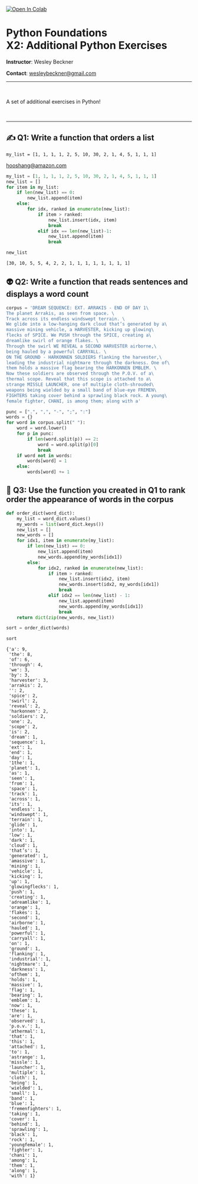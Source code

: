 <a href="https://colab.research.google.com/github/wesleybeckner/general_applications_of_neural_networks/blob/main/notebooks/extras/X2_Additional_Exercises.ipynb" target="_parent"><img src="https://colab.research.google.com/assets/colab-badge.svg" alt="Open In Colab"/></a>

# Python Foundations <br> X2: Additional Python Exercises

**Instructor**: Wesley Beckner

**Contact**: wesleybeckner@gmail.com

---

<br>


A set of additional exercises in Python!

<br>

---



## ✍️ Q1: Write a function that orders a list

```
my_list = [1, 1, 1, 1, 2, 5, 10, 30, 2, 1, 4, 5, 1, 1, 1]
```

hooshang@amazon.com


```python
my_list = [1, 1, 1, 1, 2, 5, 10, 30, 2, 1, 4, 5, 1, 1, 1]
new_list = []
for item in my_list:
    if len(new_list) == 0:
        new_list.append(item)
    else:
        for idx, ranked in enumerate(new_list):
            if item > ranked:
                new_list.insert(idx, item)
                break
            elif idx == len(new_list)-1:
                new_list.append(item)
                break
```


```python
new_list
```




    [30, 10, 5, 5, 4, 2, 2, 1, 1, 1, 1, 1, 1, 1, 1]



## 👽 Q2: Write a function that reads sentences and displays a word count


```python
corpus = 'DREAM SEQUENCE: EXT. ARRAKIS - END OF DAY 1\
The planet Arrakis, as seen from space. \
Track across its endless windswept terrain. \
We glide into a low-hanging dark cloud that’s generated by a\
massive mining vehicle, a HARVESTER, kicking up glowing\
flecks of SPICE. We PUSH through the SPICE, creating a\
dreamlike swirl of orange flakes. \
Through the swirl WE REVEAL a SECOND HARVESTER airborne,\
being hauled by a powerful CARRYALL. \
ON THE GROUND - HARKONNEN SOLDIERS flanking the harvester,\
leading the industrial nightmare through the darkness. One of\
them holds a massive flag bearing the HARKONNEN EMBLEM. \
Now these soldiers are observed through the P.O.V. of a\
thermal scope. Reveal that this scope is attached to a\
strange MISSLE LAUNCHER, one of multiple cloth-shrouded\
weapons being wielded by a small band of blue-eye FREMEN\
FIGHTERS taking cover behind a sprawling black rock. A young\
female fighter, CHANI, is among them; along with a'
```


```python
punc = [".", ",", "-", ";", ":"]
words = {}
for word in corpus.split(" "):
    word = word.lower()
    for p in punc:
        if len(word.split(p)) == 2:
            word = word.split(p)[0]
            break
    if word not in words:
        words[word] = 1
    else:
        words[word] += 1
```

## 🔀 Q3: Use the function you created in Q1 to rank order the appearance of words in the corpus


```python
def order_dict(word_dict):
    my_list = word_dict.values()
    my_words = list(word_dict.keys())
    new_list = []
    new_words = []
    for idx1, item in enumerate(my_list):
        if len(new_list) == 0:
            new_list.append(item)
            new_words.append(my_words[idx1])
        else:
            for idx2, ranked in enumerate(new_list):
                if item > ranked:
                    new_list.insert(idx2, item)
                    new_words.insert(idx2, my_words[idx1])
                    break
                elif idx2 == len(new_list) - 1:
                    new_list.append(item)
                    new_words.append(my_words[idx1])
                    break
    return dict(zip(new_words, new_list))
```


```python
sort = order_dict(words)
```


```python
sort
```




    {'a': 9,
     'the': 8,
     'of': 6,
     'through': 4,
     'we': 3,
     'by': 3,
     'harvester': 3,
     'arrakis': 2,
     '': 2,
     'spice': 2,
     'swirl': 2,
     'reveal': 2,
     'harkonnen': 2,
     'soldiers': 2,
     'one': 2,
     'scope': 2,
     'is': 2,
     'dream': 1,
     'sequence': 1,
     'ext': 1,
     'end': 1,
     'day': 1,
     '1the': 1,
     'planet': 1,
     'as': 1,
     'seen': 1,
     'from': 1,
     'space': 1,
     'track': 1,
     'across': 1,
     'its': 1,
     'endless': 1,
     'windswept': 1,
     'terrain': 1,
     'glide': 1,
     'into': 1,
     'low': 1,
     'dark': 1,
     'cloud': 1,
     'that’s': 1,
     'generated': 1,
     'amassive': 1,
     'mining': 1,
     'vehicle': 1,
     'kicking': 1,
     'up': 1,
     'glowingflecks': 1,
     'push': 1,
     'creating': 1,
     'adreamlike': 1,
     'orange': 1,
     'flakes': 1,
     'second': 1,
     'airborne': 1,
     'hauled': 1,
     'powerful': 1,
     'carryall': 1,
     'on': 1,
     'ground': 1,
     'flanking': 1,
     'industrial': 1,
     'nightmare': 1,
     'darkness': 1,
     'ofthem': 1,
     'holds': 1,
     'massive': 1,
     'flag': 1,
     'bearing': 1,
     'emblem': 1,
     'now': 1,
     'these': 1,
     'are': 1,
     'observed': 1,
     'p.o.v.': 1,
     'athermal': 1,
     'that': 1,
     'this': 1,
     'attached': 1,
     'to': 1,
     'astrange': 1,
     'missle': 1,
     'launcher': 1,
     'multiple': 1,
     'cloth': 1,
     'being': 1,
     'wielded': 1,
     'small': 1,
     'band': 1,
     'blue': 1,
     'fremenfighters': 1,
     'taking': 1,
     'cover': 1,
     'behind': 1,
     'sprawling': 1,
     'black': 1,
     'rock': 1,
     'youngfemale': 1,
     'fighter': 1,
     'chani': 1,
     'among': 1,
     'them': 1,
     'along': 1,
     'with': 1}


